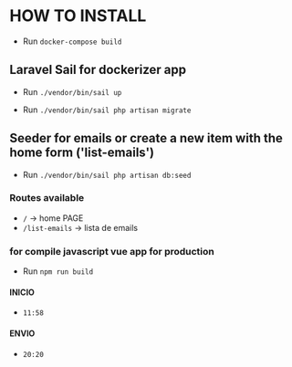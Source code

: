 # HOW TO INSTALL

- Run `docker-compose build`

## Laravel Sail for dockerizer app

- Run `./vendor/bin/sail up`

- Run `./vendor/bin/sail php artisan migrate`

## Seeder for emails or create a new item with the home form  ('list-emails')

- Run `./vendor/bin/sail php artisan db:seed`
  
### Routes available

- `/` -> home PAGE
- `/list-emails` -> lista de emails
  
### for compile javascript vue app for production

- Run `npm run build`

#### INICIO

- `11:58`

#### ENVIO

- `20:20`
